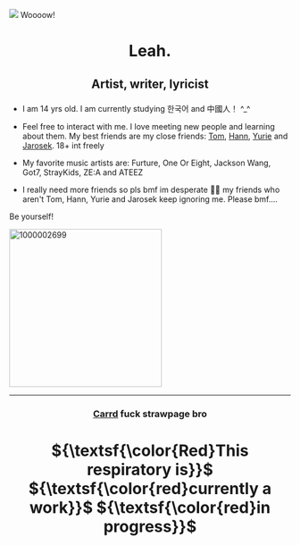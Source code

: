 ![](https://komarev.com/ghpvc/?username=Leah-365&color=blueviolet) Woooow!

# <p align="center">Leah.</p>

## <p align="center"> Artist, writer, lyricist </p>

- I am 14 yrs old. I am currently studying 한국어 and 中國人！ ^_^

- Feel free to interact with me. I love meeting new people and learning about them. My best friends are my close friends: [Tom](https://github.com/spikedfist), [Hann](https://github.com/hanniehannie), [Yurie](https://github.com/yuriemeow) and [Jarosek](https://github.com/PolishKorean2009). 18+ int freely
- My favorite music artists are: Furture, One Or Eight, Jackson Wang, Got7, StrayKids, ZE:A and ATEEZ 
- I really need more friends so pls bmf im desperate 🙏🏼 my friends who aren't Tom, Hann, Yurie and Jarosek keep ignoring me. Please bmf....

 Be yourself!

 <img width="273" height="283" alt="1000002699" src="https://github.com/user-attachments/assets/cd939a30-4e2a-4b17-a5af-0ef4e984afa6" />

___ 
###    <p align="center">[Carrd](https://l3ahhhha.carrd.co) fuck strawpage bro

# <p align="center">${\textsf{\color{Red}This respiratory is}}$ ${\textsf{\color{red}currently a work}}$ ${\textsf{\color{red}in progress}}$</p>

